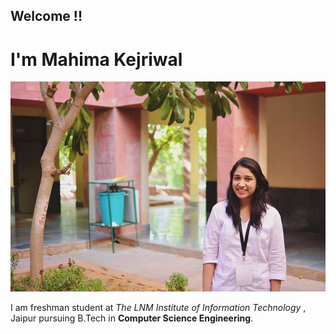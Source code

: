 ## Welcome !!

# I'm Mahima Kejriwal 

![Image](1.jpg)

I am freshman student at _The LNM Institute of Information Technology_ , Jaipur pursuing B.Tech in **Computer Science Engineering**. 













